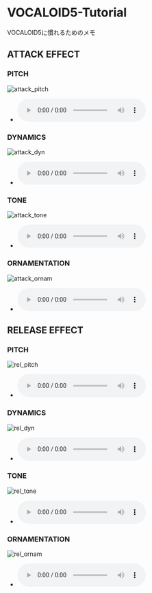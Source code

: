 # VOCALOID5-Tutorial
VOCALOID5に慣れるためのメモ

## ATTACK EFFECT
### PITCH
![attack_pitch](sound/attack_pitch.png)
- <audio src="sound/attack_pitch.mp3" controls></audio>
### DYNAMICS
![attack_dyn](sound/attack_dyn.png)
- <audio src="sound/attack_dyn.mp3" controls></audio>
### TONE
![attack_tone](sound/attack_tone.png)
- <audio src="sound/attack_tone.mp3" controls></audio>
### ORNAMENTATION
![attack_ornam](sound/attack_ornam.png)
- <audio src="sound/attack_ornam.mp3" controls></audio>

## RELEASE EFFECT
### PITCH
![rel_pitch](sound/rel_pitch.png)
- <audio src="sound/rel_pitch.mp3" controls></audio>
### DYNAMICS
![rel_dyn](sound/rel_dyn.png)
- <audio src="sound/rel_dyn.mp3" controls></audio>
### TONE
![rel_tone](sound/rel_tone.png)
- <audio src="sound/rel_tone.mp3" controls></audio>
### ORNAMENTATION
![rel_ornam](sound/rel_ornam.png)
- <audio src="sound/rel_ornam.mp3" controls></audio>